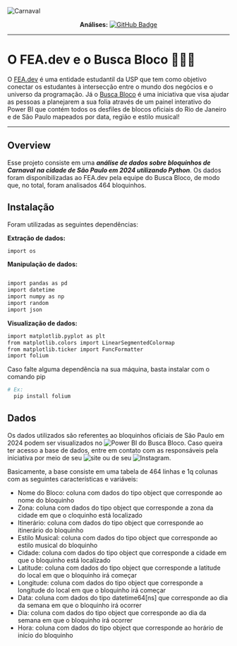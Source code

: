 ![Carnaval](https://github.com/LaQuokka/Analise_BuscaBloco/assets/122839919/0f052cb0-78d9-4253-94a3-8a40904c0bdf)

<div align="center">

  **Análises:** <a href="https://github.com/LaQuokka">[![GitHub Badge](https://img.shields.io/badge/Cinthya_Beneducci-100000?style=for-the-badge&logo=GitHub&logoColor=white)](https://github.com/LaQuokka)</a>

</div>

---

# O FEA.dev e o Busca Bloco 👩‍💻🎉
O [FEA.dev](https://github.com/fea-dev-usp) é uma entidade estudantil da USP que tem como objetivo conectar os estudantes à intersecção entre o mundo dos negócios e o universo da programação. Já o  [Busca Bloco](https://www.buscabloco.com.br/)  é uma iniciativa que visa ajudar as pessoas a planejarem a sua folia através de um painel interativo do Power BI que contém todos os desfiles de blocos oficiais do Rio de Janeiro e de São Paulo mapeados por data, região e estilo musical!

---

## Overview 
 Esse projeto consiste em uma ***análise de dados sobre bloquinhos de Carnaval na cidade de São Paulo em 2024 utilizando Python***. Os dados foram disponibilizadas ao FEA.dev pela equipe do Busca Bloco, de modo que, no total, foram analisados 464 bloquinhos.

 ## Instalação

Foram utilizadas as seguintes dependências:

__Extração de dados:__
```bash
import os
```

__Manipulação de dados:__
```bash

import pandas as pd
import datetime
import numpy as np
import random
import json
```

__Visualização de dados:__
```bash
import matplotlib.pyplot as plt
from matplotlib.colors import LinearSegmentedColormap
from matplotlib.ticker import FuncFormatter
import folium
```

Caso falte alguma dependência na sua máquina, basta instalar com o comando pip
```bash
# Ex:
  pip install folium
```

## Dados
Os dados utilizados são referentes ao bloquinhos oficiais de São Paulo em 2024 podem ser visualizados no ![Power BI do Busca Bloco](https://app.powerbi.com/view?r=eyJrIjoiMzVjZjEzNDEtOGNhOC00ZTU3LWJjZTUtYmExODQ4ZDhlNThhIiwidCI6IjA4NzllN2Q3LTQ4ZWQtNDE2My1hM2M5LWRjNDJhMTUwZDE0YyJ9). Caso queira ter acesso a base de dados, entre em contato com as responsáveis pela iniciativa por meio de seu ![site](https://www.buscabloco.com.br/) ou de seu ![Instagram](https://www.instagram.com/buscabloco?igsh=OG93ZW95dHk3cGVo).

Basicamente, a base consiste em uma tabela de 464 linhas e 1q colunas com as seguintes características e variáveis:
* Nome do Bloco: coluna com dados do tipo object que corresponde ao nome do bloquinho
* Zona:  coluna com dados do tipo object que corresponde a zona da cidade em que o cloquinho está localizado
* Itinerário:  coluna com dados do tipo object que corresponde ao itinerário do bloquinho
* Estilo Musical: coluna com dados do tipo object que corresponde ao estilo musical do bloquinho
* Cidade:  coluna com dados do tipo object que corresponde a cidade em que o bloquinho está localizado
* Latitude: coluna com dados do tipo object que corresponde a latitude do local em que o bloquinho irá começar
* Longitude: coluna com dados do tipo object que corresponde a longitude do local em que o bloquinho irá começar
* Data: coluna com dados do tipo datetime64[ns] que corresponde ao dia da semana em que o bloquinho irá ocorrer
* Dia: coluna com dados do tipo object que corresponde ao dia da semana em que o bloquinho irá ocorrer
* Hora: coluna com dados do tipo object que corresponde ao horário de início do bloquinho
